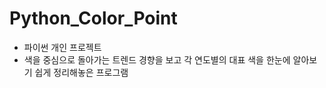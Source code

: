 # Python_Color_Point

- 파이썬 개인 프로젝트
- 색을 중심으로 돌아가는 트렌드 경향을 보고 각 연도별의 대표 색을 한눈에 알아보기 쉽게 정리해놓은 프로그램



